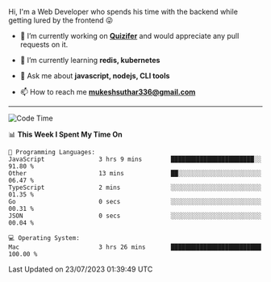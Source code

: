 Hi, I'm a Web Developer who spends his time with the backend while getting lured by the frontend 😜

- 🔭 I’m currently working on **[Quizifer](https://github.com/SutharMukesh/Quizifer/)** and would appreciate any pull requests on it.

- 🌱 I’m currently learning **redis, kubernetes**

- 💬 Ask me about **javascript, nodejs, CLI tools**

- 📫 How to reach me **mukeshsuthar336@gmail.com**

---
<!--START_SECTION:waka-->
![Code Time](http://img.shields.io/badge/Code%20Time-2%2C385%20hrs%204%20mins-blue)

📊 **This Week I Spent My Time On** 

```text
💬 Programming Languages: 
JavaScript               3 hrs 9 mins        ███████████████████████░░   91.80 % 
Other                    13 mins             ██░░░░░░░░░░░░░░░░░░░░░░░   06.47 % 
TypeScript               2 mins              ░░░░░░░░░░░░░░░░░░░░░░░░░   01.35 % 
Go                       0 secs              ░░░░░░░░░░░░░░░░░░░░░░░░░   00.31 % 
JSON                     0 secs              ░░░░░░░░░░░░░░░░░░░░░░░░░   00.04 % 

💻 Operating System: 
Mac                      3 hrs 26 mins       █████████████████████████   100.00 % 
```


 Last Updated on 23/07/2023 01:39:49 UTC
<!--END_SECTION:waka-->
